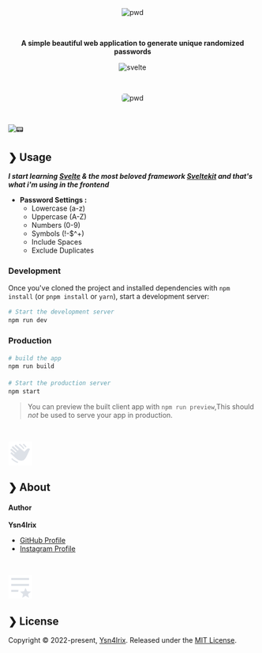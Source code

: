 <p align="center">
 <img width="250px" src="https://res.cloudinary.com/ydevcloud/image/upload/v1665015046/yassi/bxwodfpcmtpysima0vd0.svg" align="center" alt="pwd" />
</p>

<br>

<p align="center">
  <b>A simple beautiful web application to generate unique randomized passwords
  </b>
  <br>
</p>

<p align="center">
  <img width="150px" src="https://res.cloudinary.com/ydevcloud/image/upload/v1663804918/yassi/mxrjfvymnux04jhjwlh2.svg" align="center" alt="svelte" />
</p>

<br>

<p align="center">
  <img src="https://res.cloudinary.com/ydevcloud/image/upload/v1665015146/yassi/jdkevovtrguyz24f4iiz.png" alt="pwd" width="500" style="border-radius: 5px;">

</p>

<br>

![📟](https://res.cloudinary.com/ydevcloud/image/upload/v1656874185/asm9cp84cbuuqmarw9wq.png)

## ❯ Usage

**_I start learning [Svelte](https://svelte.dev) & the most beloved framework [Sveltekit](https://kit.svelte.dev) and that's what i'm using in the frontend_**

- **Password Settings :**
  - Lowercase (a-z)
  - Uppercase (A-Z)
  - Numbers (0-9)
  - Symbols (!-$^+)
  - Include Spaces
  - Exclude Duplicates

### Development

Once you've cloned the project and installed dependencies with `npm install` (or `pnpm install` or `yarn`), start a development server:

```bash
# Start the development server
npm run dev
```

### Production

```bash
# build the app
npm run build

# Start the production server
npm start
```

> You can preview the built client app with `npm run preview`,This should _not_ be used to serve your app in production.

<br>

![🙌](https://raw.githubusercontent.com/ahmadawais/stuff/master/images/git/connect.png)

## ❯ About

#### Author

**Ysn4Irix**

- [GitHub Profile](https://github.com/Ysn4irix)
- [Instagram Profile](https://instagram.com/ysn.irix)

<br>

![📃](https://raw.githubusercontent.com/ahmadawais/stuff/master/images/git/license.png)

## ❯ License

Copyright © 2022-present, [Ysn4Irix](https://github.com/Ysn4Irix).
Released under the [MIT License](LICENSE).
